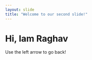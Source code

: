```yaml
---
layout: slide
title: "Welcome to our second slide!"
---
```


# Hi, Iam Raghav

Use the left arrow to go back!
